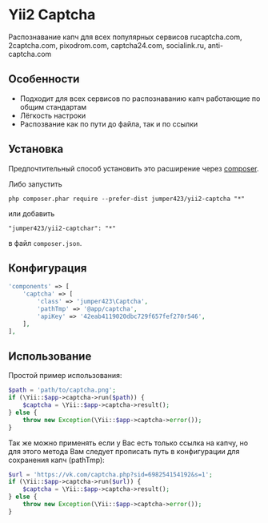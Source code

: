 Yii2 Captcha
================
Распознавание капч для всех популярных сервисов rucaptcha.com, 2captcha.com, pixodrom.com, captcha24.com, socialink.ru, anti-captcha.com

Особенности
------------
* Подходит для всех сервисов по распознаванию капч работающие по общим стандартам
* Лёгкость настроки
* Распозвание как по пути до файла, так и по ссылки

Установка
------------
Предпочтительный способ установить это расширение через [composer](http://getcomposer.org/download/).

Либо запустить

```
php composer.phar require --prefer-dist jumper423/yii2-captcha "*"
```

или добавить

```
"jumper423/yii2-captchar": "*"
```

в файл `composer.json`.

Конфигурация
------------

```php
'components' => [
    'captcha' => [
        'class' => 'jumper423\Captcha',
        'pathTmp' => '@app/captcha',
        'apiKey' => '42eab4119020dbc729f657fef270r546',
    ],
],
```

Использование
------------
Простой пример использования:

```php
$path = 'path/to/captcha.png';
if (\Yii::$app->captcha->run($path)) {
    $captcha = \Yii::$app->captcha->result();
} else {
    throw new Exception(\Yii::$app->captcha->error());
}
```

Так же можно применять если у Вас есть только ссылка на капчу, но для этого метода Вам следует прописать путь в конфигурации для сохранения капч (pathTmp):

```php
$url = 'https://vk.com/captcha.php?sid=698254154192&s=1';
if (\Yii::$app->captcha->run($url)) {
    $captcha = \Yii::$app->captcha->result();
} else {
    throw new Exception(\Yii::$app->captcha->error());
}
```
